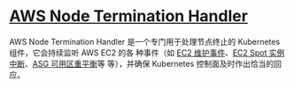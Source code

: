 # [AWS Node Termination Handler](https://github.com/aws/aws-node-termination-handler)

AWS Node Termination Handler 是一个专门用于处理节点终止的 Kubernetes 组件，它会持续监听 AWS EC2 的各
种事件（如
[EC2 维护事件](https://docs.aws.amazon.com/AWSEC2/latest/UserGuide/monitoring-instances-status-check_sched.html)、[EC2 Spot 实例中断](https://docs.aws.amazon.com/AWSEC2/latest/UserGuide/spot-interruptions.html)、[ASG 可用区重平衡](https://docs.aws.amazon.com/autoscaling/ec2/userguide/auto-scaling-benefits.html#AutoScalingBehavior.InstanceUsage)等
等），并确保 Kubernetes 控制面及时作出恰当的回应。
